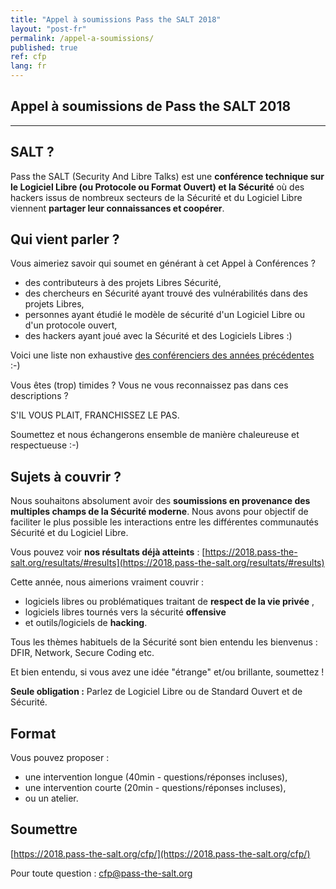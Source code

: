 ```yaml
---
title: "Appel à soumissions Pass the SALT 2018"
layout: "post-fr"
permalink: /appel-a-soumissions/
published: true 
ref: cfp
lang: fr
---
```


## Appel à soumissions de Pass the SALT 2018

---

## SALT ?
Pass the SALT (Security And Libre Talks) est une **conférence technique sur le Logiciel Libre (ou Protocole ou Format Ouvert) et la Sécurité** où des hackers issus de nombreux secteurs de la Sécurité et du Logiciel Libre  viennent **partager leur connaissances et coopérer**.

## Qui vient parler ?
Vous aimeriez savoir qui soumet en générant à cet Appel à Conférences ?

* des contributeurs à des projets Libres Sécurité,
* des chercheurs en Sécurité ayant trouvé des vulnérabilités dans des projets Libres,
* personnes ayant étudié le modèle de sécurité d'un Logiciel Libre ou d'un protocole ouvert,
* des hackers ayant joué avec la Sécurité et des Logiciels Libres :)

Voici une liste non exhaustive [des conférenciers des années précédentes](https://2018.pass-the-salt.org/resultats/#speakers) :-)

Vous êtes (trop) timides ? Vous ne vous reconnaissez pas dans ces descriptions ?

S'IL VOUS PLAIT, FRANCHISSEZ LE PAS.

Soumettez et nous échangerons ensemble de manière chaleureuse et respectueuse :-)

## Sujets à couvrir  ?
Nous souhaitons absolument avoir des **soumissions en provenance des multiples champs de la Sécurité moderne**. Nous avons pour objectif de faciliter le plus possible les interactions entre les différentes communautés Sécurité et du Logiciel Libre.

Vous pouvez voir **nos résultats déjà atteints** : [https://2018.pass-the-salt.org/resultats/#results](https://2018.pass-the-salt.org/resultats/#results)

Cette année, nous aimerions vraiment couvrir :

* logiciels libres ou problématiques traitant de **respect de la vie privée** , 
* logiciels libres tournés vers la sécurité **offensive** 
* et outils/logiciels de **hacking**.

Tous les thèmes habituels de la Sécurité sont bien entendu les bienvenus : DFIR, Network, Secure Coding etc.

Et bien entendu, si vous avez une idée "étrange" et/ou brillante, soumettez ! 

**Seule obligation :** Parlez de Logiciel Libre ou de Standard Ouvert et de Sécurité. 

## Format
Vous pouvez proposer :
* une intervention longue (40min - questions/réponses incluses),
* une intervention courte (20min - questions/réponses incluses),
* ou un atelier.

## Soumettre
[https://2018.pass-the-salt.org/cfp/](https://2018.pass-the-salt.org/cfp/)

Pour toute question : [cfp@pass-the-salt.org](mailto:cfp@pass-the-salt.org) 